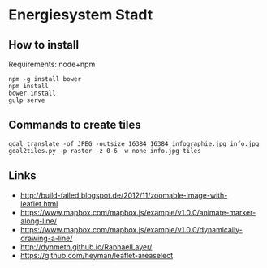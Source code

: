 # Energiesystem Stadt

## How to install

Requirements: node+npm

```
npm -g install bower
npm install
bower install
gulp serve
```

## Commands to create tiles

```
gdal_translate -of JPEG -outsize 16384 16384 infographie.jpg info.jpg
gdal2tiles.py -p raster -z 0-6 -w none info.jpg tiles
```

## Links

- http://build-failed.blogspot.de/2012/11/zoomable-image-with-leaflet.html
- https://www.mapbox.com/mapbox.js/example/v1.0.0/animate-marker-along-line/
- https://www.mapbox.com/mapbox.js/example/v1.0.0/dynamically-drawing-a-line/
- http://dynmeth.github.io/RaphaelLayer/
- https://github.com/heyman/leaflet-areaselect